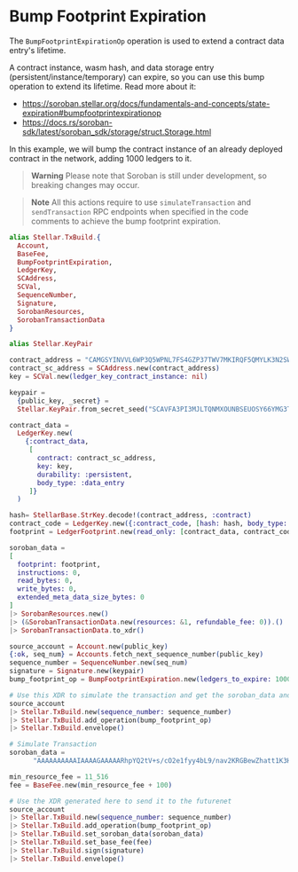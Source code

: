 # Bump Footprint Expiration
The `BumpFootprintExpirationOp` operation is used to extend a contract data entry's lifetime.

A contract instance, wasm hash, and data storage entry (persistent/instance/temporary) can expire, so you can use this bump operation to extend its lifetime.
Read more about it:
- https://soroban.stellar.org/docs/fundamentals-and-concepts/state-expiration#bumpfootprintexpirationop
- https://docs.rs/soroban-sdk/latest/soroban_sdk/storage/struct.Storage.html

In this example, we will bump the contract instance of an already deployed contract in the network, adding 1000 ledgers to it.

> **Warning**
> Please note that Soroban is still under development, so breaking changes may occur.

> **Note**
> All this actions require to use `simulateTransaction` and `sendTransaction` RPC endpoints when specified in the code comments to achieve the bump footprint expiration.

```elixir
alias Stellar.TxBuild.{
  Account,
  BaseFee,
  BumpFootprintExpiration,
  LedgerKey,
  SCAddress,
  SCVal,
  SequenceNumber,
  Signature,
  SorobanResources,
  SorobanTransactionData
}

alias Stellar.KeyPair

contract_address = "CAMGSYINVVL6WP3Q5WPNL7FS4GZP37TWV7MKIRQF5QMYLK3N2SW4P3RC"
contract_sc_address = SCAddress.new(contract_address)
key = SCVal.new(ledger_key_contract_instance: nil)

keypair =
  {public_key, _secret} =
  Stellar.KeyPair.from_secret_seed("SCAVFA3PI3MJLTQNMXOUNBSEUOSY66YMG3T2KCQKLQBENNVLVKNPV3EK")

contract_data =
  LedgerKey.new(
    {:contract_data,
     [
       contract: contract_sc_address,
       key: key,
       durability: :persistent,
       body_type: :data_entry
     ]}
  )

hash= StellarBase.StrKey.decode!(contract_address, :contract)
contract_code = LedgerKey.new({:contract_code, [hash: hash, body_type: :data_entry]})
footprint = LedgerFootprint.new(read_only: [contract_data, contract_code])

soroban_data =
[
  footprint: footprint,
  instructions: 0,
  read_bytes: 0,
  write_bytes: 0,
  extended_meta_data_size_bytes: 0
]
|> SorobanResources.new()
|> (&SorobanTransactionData.new(resources: &1, refundable_fee: 0)).()
|> SorobanTransactionData.to_xdr()

source_account = Account.new(public_key)
{:ok, seq_num} = Accounts.fetch_next_sequence_number(public_key)
sequence_number = SequenceNumber.new(seq_num)
signature = Signature.new(keypair)
bump_footprint_op = BumpFootprintExpiration.new(ledgers_to_expire: 1000)

# Use this XDR to simulate the transaction and get the soroban_data and min_resource_fee
source_account
|> Stellar.TxBuild.new(sequence_number: sequence_number)
|> Stellar.TxBuild.add_operation(bump_footprint_op)
|> Stellar.TxBuild.envelope()

# Simulate Transaction
soroban_data =
      "AAAAAAAAAAIAAAAGAAAAARhpYQ2tV+s/cO2e1fyy4bL9/nav2KRGBewZhatt1K3HAAAAFAAAAAEAAAAAAAAABxhpYQ2tV+s/cO2e1fyy4bL9/nav2KRGBewZhatt1K3HAAAAAAAAAAAAAAAAAAABLAAAAAAAAAJYAAAAAAAAAHY="

min_resource_fee = 11_516
fee = BaseFee.new(min_resource_fee + 100)

# Use the XDR generated here to send it to the futurenet
source_account
|> Stellar.TxBuild.new(sequence_number: sequence_number)
|> Stellar.TxBuild.add_operation(bump_footprint_op)
|> Stellar.TxBuild.set_soroban_data(soroban_data)
|> Stellar.TxBuild.set_base_fee(fee)
|> Stellar.TxBuild.sign(signature)
|> Stellar.TxBuild.envelope()

```
